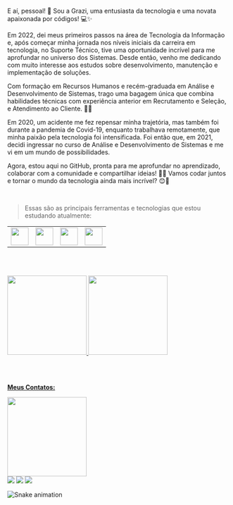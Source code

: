 E aí, pessoal! 👋 Sou a Grazi, uma entusiasta da tecnologia e uma novata apaixonada por códigos! 💻✨

Em 2022, dei meus primeiros passos na área de Tecnologia da Informação e, após começar minha jornada nos níveis iniciais da carreira em tecnologia, no Suporte Técnico, tive uma oportunidade incrível para me aprofundar no universo dos Sistemas. Desde então, venho me dedicando com muito interesse aos estudos sobre desenvolvimento, manutenção e implementação de soluções.

Com formação em Recursos Humanos e recém-graduada em Análise e Desenvolvimento de Sistemas, trago uma bagagem única que combina habilidades técnicas com experiência anterior em Recrutamento e Seleção, e Atendimento ao Cliente. 💼✨

Em 2020, um acidente me fez repensar minha trajetória, mas também foi durante a pandemia de Covid-19, enquanto trabalhava remotamente, que minha paixão pela tecnologia foi intensificada. Foi então que, em 2021, decidi ingressar no curso de Análise e Desenvolvimento de Sistemas e me vi em um mundo de possibilidades.

Agora, estou aqui no GitHub, pronta para me aprofundar no aprendizado, colaborar com a comunidade e compartilhar ideias! 💬✨ Vamos codar juntos e tornar o mundo da tecnologia ainda mais incrível? 😊🚀

<br>

> Essas são as principais ferramentas e tecnologias que estou estudando atualmente:

<table>
  <tr>
  <td><img loading="lazy" src="https://cdn.jsdelivr.net/gh/devicons/devicon@latest/icons/html5/html5-original.svg" width="40" height="40"/></td>
  <td><img loading="lazy" src="https://cdn.jsdelivr.net/gh/devicons/devicon@latest/icons/css3/css3-original.svg" width="40" height="40"/></td>
  <td><img loading="lazy" src="https://cdn.jsdelivr.net/gh/devicons/devicon@latest/icons/javascript/javascript-original.svg" width="40" height="40"/></td>
  <td><img loading="lazy" src="https://cdn.jsdelivr.net/gh/devicons/devicon@latest/icons/git/git-original.svg" width="40" height="40"/></td>
  </tr>
</table>

<br><br>

<div>
<a href="https://github.com/grazielle-bastos">
<img loading="lazy" height="180em" src="https://github-readme-stats.vercel.app/api/top-langs/?username=grazielle-bastos&layout=compact&langs_count=7&theme=dracula"/>
<img loading="lazy" height="180em" src="https://github-readme-stats.vercel.app/api?username=grazielle-bastos&show_icons=true&theme=dracula&include_all_commits=true&count_private=true"/>
</div>

<br><br>


**Meus Contatos:**

<img loading="lazy" src="https://private-user-images.githubusercontent.com/87940829/304606978-23fb2b76-fd57-433c-8027-1a26f7ab6bcf.jpeg?jwt=eyJhbGciOiJIUzI1NiIsInR5cCI6IkpXVCJ9.eyJpc3MiOiJnaXRodWIuY29tIiwiYXVkIjoicmF3LmdpdGh1YnVzZXJjb250ZW50LmNvbSIsImtleSI6ImtleTUiLCJleHAiOjE3MDc4Nzk1NjAsIm5iZiI6MTcwNzg3OTI2MCwicGF0aCI6Ii84Nzk0MDgyOS8zMDQ2MDY5NzgtMjNmYjJiNzYtZmQ1Ny00MzNjLTgwMjctMWEyNmY3YWI2YmNmLmpwZWc_WC1BbXotQWxnb3JpdGhtPUFXUzQtSE1BQy1TSEEyNTYmWC1BbXotQ3JlZGVudGlhbD1BS0lBVkNPRFlMU0E1M1BRSzRaQSUyRjIwMjQwMjE0JTJGdXMtZWFzdC0xJTJGczMlMkZhd3M0X3JlcXVlc3QmWC1BbXotRGF0ZT0yMDI0MDIxNFQwMjU0MjBaJlgtQW16LUV4cGlyZXM9MzAwJlgtQW16LVNpZ25hdHVyZT1jODA0MTQ2OTJkMWJmYTc1NDVjZGI0ODZjNWQ4ZGQ1ODMyNjVlZWFhYmZkNTY0YWZhMzRmN2QzYzEzNGI4MzdhJlgtQW16LVNpZ25lZEhlYWRlcnM9aG9zdCZhY3Rvcl9pZD0wJmtleV9pZD0wJnJlcG9faWQ9MCJ9.dYHTSBbmt6WOhFLnALxuelFDkSV18W-J_4o7Dc6xyAk" height="180">

<div>
<a href="www.instagram.com/gra_thay/" target="_blank"><img loading="lazy" src="https://img.shields.io/badge/-Instagram-%23E4405F?style=for-the-badge&logo=instagram&logoColor=white" target="_blank"></a>
<a href="https://www.linkedin.com/in/graziellebastos/" target="_blank"><img loading="lazy" src="https://img.shields.io/badge/-LinkedIn-%230077B5?style=for-the-badge&logo=linkedin&logoColor=white" target="_blank"></a>   
<a href = "mailto:grazielle1101@gmail.com"><img loading="lazy" src="https://img.shields.io/badge/Gmail-D14836?style=for-the-badge&logo=gmail&logoColor=white" target="_blank"></a>
</div>

![Snake animation](https://github.com/grazielle-bastos/grazielle-bastos/blob/output/github-contribution-grid-snake.svg)
          

<!--
**grazielle-bastos/grazielle-bastos** is a ✨ _special_ ✨ repository because its `README.md` (this file) appears on your GitHub profile.

Here are some ideas to get you started:

- 🔭 I’m currently working on ...
- 🌱 I’m currently learning ...
- 👯 I’m looking to collaborate on ...
- 🤔 I’m looking for help with ...
- 💬 Ask me about ...
- 📫 How to reach me: ...
- 😄 Pronouns: ...
- ⚡ Fun fact: ...
-->
